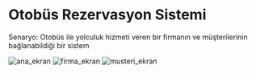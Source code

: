 # Otobüs Rezervasyon Sistemi
 
 Senaryo: Otobüs ile yolculuk hizmeti veren bir firmanın ve müşterilerinin bağlanabildiği bir sistem
 
![ana_ekran](https://user-images.githubusercontent.com/77399565/105900447-1cecae00-602d-11eb-88f4-ad13f16ca916.png)
![firma_ekran](https://user-images.githubusercontent.com/77399565/105900452-1e1ddb00-602d-11eb-90d5-0db72860590d.png)
![musteri_ekran](https://user-images.githubusercontent.com/77399565/105900455-1eb67180-602d-11eb-97ce-6992ded0ee41.png)
